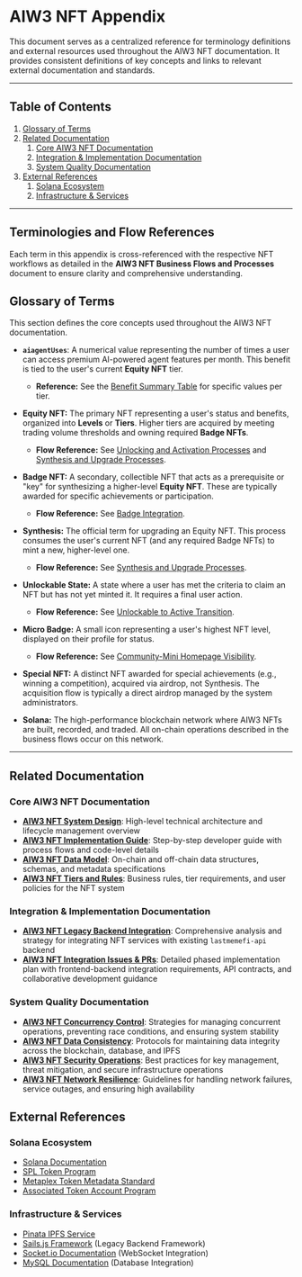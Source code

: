 # AIW3 NFT Appendix

This document serves as a centralized reference for terminology definitions and external resources used throughout the AIW3 NFT documentation. It provides consistent definitions of key concepts and links to relevant external documentation and standards.

---

## Table of Contents

1.  [Glossary of Terms](#glossary-of-terms)
2.  [Related Documentation](#related-documentation)
    1.  [Core AIW3 NFT Documentation](#core-aiw3-nft-documentation)
    2.  [Integration & Implementation Documentation](#integration--implementation-documentation)
    3.  [System Quality Documentation](#system-quality-documentation)
3.  [External References](#external-references)
    1.  [Solana Ecosystem](#solana-ecosystem)
    2.  [Infrastructure & Services](#infrastructure--services)

---

## Terminologies and Flow References

Each term in this appendix is cross-referenced with the respective NFT workflows as detailed in the **AIW3 NFT Business Flows and Processes** document to ensure clarity and comprehensive understanding.

## Glossary of Terms

This section defines the core concepts used throughout the AIW3 NFT documentation.

-   **`aiagentUses`**: A numerical value representing the number of times a user can access premium AI-powered agent features per month. This benefit is tied to the user's current **Equity NFT** tier.
    -   **Reference:** See the [Benefit Summary Table](./AIW3-NFT-Tiers-and-Rules.md#benefit-summary-table) for specific values per tier.

-   **Equity NFT:** The primary NFT representing a user's status and benefits, organized into **Levels** or **Tiers**. Higher tiers are acquired by meeting trading volume thresholds and owning required **Badge NFTs**.
    -   **Flow Reference:** See [Unlocking and Activation Processes](./AIW3-NFT-Business-Flows-and-Processes.md#unlocking-and-activation-processes) and [Synthesis and Upgrade Processes](./AIW3-NFT-Business-Flows-and-Processes.md#synthesis-and-upgrade-processes).

-   **Badge NFT:** A secondary, collectible NFT that acts as a prerequisite or "key" for synthesizing a higher-level **Equity NFT**. These are typically awarded for specific achievements or participation.
    -   **Flow Reference:** See [Badge Integration](./AIW3-NFT-Business-Flows-and-Processes.md#badge-integration).

-   **Synthesis:** The official term for upgrading an Equity NFT. This process consumes the user's current NFT (and any required Badge NFTs) to mint a new, higher-level one.
    -   **Flow Reference:** See [Synthesis and Upgrade Processes](./AIW3-NFT-Business-Flows-and-Processes.md#synthesis-and-upgrade-processes).

-   **Unlockable State:** A state where a user has met the criteria to claim an NFT but has not yet minted it. It requires a final user action.
    -   **Flow Reference:** See [Unlockable to Active Transition](./AIW3-NFT-Business-Flows-and-Processes.md#unlockable-to-active-transition).

-   **Micro Badge:** A small icon representing a user's highest NFT level, displayed on their profile for status.
    -   **Flow Reference:** See [Community-Mini Homepage Visibility](./AIW3-NFT-Business-Flows-and-Processes.md#community-mini-homepage-visibility).

-   **Special NFT:** A distinct NFT awarded for special achievements (e.g., winning a competition), acquired via airdrop, not Synthesis. The acquisition flow is typically a direct airdrop managed by the system administrators.

-   **Solana:** The high-performance blockchain network where AIW3 NFTs are built, recorded, and traded. All on-chain operations described in the business flows occur on this network.

---

## Related Documentation

### Core AIW3 NFT Documentation
- **[AIW3 NFT System Design](./AIW3-NFT-System-Design.md)**: High-level technical architecture and lifecycle management overview
- **[AIW3 NFT Implementation Guide](./AIW3-NFT-Implementation-Guide.md)**: Step-by-step developer guide with process flows and code-level details
- **[AIW3 NFT Data Model](./AIW3-NFT-Data-Model.md)**: On-chain and off-chain data structures, schemas, and metadata specifications
- **[AIW3 NFT Tiers and Rules](./AIW3-NFT-Tiers-and-Rules.md)**: Business rules, tier requirements, and user policies for the NFT system

### Integration & Implementation Documentation
- **[AIW3 NFT Legacy Backend Integration](./AIW3-NFT-Legacy-Backend-Integration.md)**: Comprehensive analysis and strategy for integrating NFT services with existing `lastmemefi-api` backend
- **[AIW3 NFT Integration Issues & PRs](./AIW3-NFT-Integration-Issues-PRs.md)**: Detailed phased implementation plan with frontend-backend integration requirements, API contracts, and collaborative development guidance

### System Quality Documentation
- **[AIW3 NFT Concurrency Control](./AIW3-NFT-Concurrency-Control.md)**: Strategies for managing concurrent operations, preventing race conditions, and ensuring system stability
- **[AIW3 NFT Data Consistency](./AIW3-NFT-Data-Consistency.md)**: Protocols for maintaining data integrity across the blockchain, database, and IPFS
- **[AIW3 NFT Security Operations](./AIW3-NFT-Security-Operations.md)**: Best practices for key management, threat mitigation, and secure infrastructure operations
- **[AIW3 NFT Network Resilience](./AIW3-NFT-Network-Resilience.md)**: Guidelines for handling network failures, service outages, and ensuring high availability

## External References

### Solana Ecosystem
- [Solana Documentation](https://docs.solana.com/)
- [SPL Token Program](https://spl.solana.com/token)
- [Metaplex Token Metadata Standard](https://docs.metaplex.com/programs/token-metadata/)
- [Associated Token Account Program](https://spl.solana.com/associated-token-account)

### Infrastructure & Services
- [Pinata IPFS Service](https://pinata.cloud)
- [Sails.js Framework](https://sailsjs.com/) (Legacy Backend Framework)
- [Socket.io Documentation](https://socket.io/docs/) (WebSocket Integration)
- [MySQL Documentation](https://dev.mysql.com/doc/) (Database Integration)

